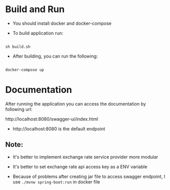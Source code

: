 
# Build and Run

  

* You should install docker and docker-compose

  

* To build application run:

  

```

sh build.sh

```

  

* After building, you can run the following:

  

```

docker-compose up

```

# Documentation

After running the application you can access the documentation by following url:

http://localhost:8080/swagger-ui/index.html

* http://localhost:8080 is the default endpoint


## Note:

* It's better to implement exchange rate service provider more modular

* It's better to set exchange rate api access key as a ENV variable

* Because of problems after creating jar file to access swagger endpoint, I use ```./mvnw spring-boot:run``` in docker file
